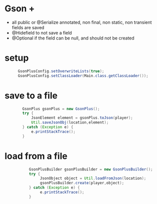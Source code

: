 # Gson + 



    
   - all public or @Serialize annotated, non final, non static, non transient  fields are saved
   - @Hidefield to not save a field
   - @Optional if the field can be null, and should not be created


# setup
```java
      GsonPlusConfig.setOverwriteLists(true);
      GsonPlusConfig.setClassLoader(Main.class.getClassLoader()); 
```

     
# save to a file
```java
        GsonPlus gsonPlus = new GsonPlus();
        try {
	        JsonElement element = gsonPlus.toJson(player);
	        Util.saveJsonObj(location,element);
        } catch (Exception e) {
        	e.printStackTrace();
        }
```       
        
# load from a file

```java
           GsonPlusBuilder gsonPlusBuilder = new GsonPlusBuilder();
           try {
	            JsonObject object = Util.loadFromJson(location);
	            gsonPlusBuilder.create(player,object);
           } catch (Exception e) {
	            e.printStackTrace();
           }
```
